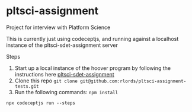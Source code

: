 # pltsci-assignment
Project for interview with Platform Science

This is currently just using codeceptjs, and running against a localhost instance of the pltsci-sdet-assignment server


Steps
1. Start up a local instance of the hoover program by following the instructions here [pltsci-sdet-assignment](https://bitbucket.org/platformscience/pltsci-sdet-assignment/src/main/)
2. Clone this repo `git clone git@github.com:rlords/pltsci-assignment-tests.git`
3. Run the following commands:
  `npm install`

  `npx codeceptjs run --steps`